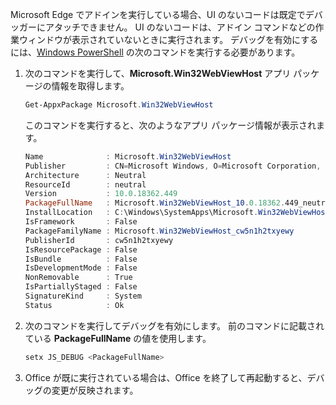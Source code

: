 Microsoft Edge でアドインを実行している場合、UI のないコードは既定でデバッガーにアタッチできません。
UI のないコードは、アドイン コマンドなどの作業ウィンドウが表示されていないときに実行されます。 デバッグを有効にするには、[Windows PowerShell](https://docs.microsoft.com/powershell/scripting/getting-started/getting-started-with-windows-powershell) の次のコマンドを実行する必要があります。

1. 次のコマンドを実行して、**Microsoft.Win32WebViewHost** アプリ パッケージの情報を取得します。
    
    ```powershell
    Get-AppxPackage Microsoft.Win32WebViewHost
    ```
    
    このコマンドを実行すると、次のようなアプリ パッケージ情報が表示されます。
    
    ```powershell
    Name              : Microsoft.Win32WebViewHost
    Publisher         : CN=Microsoft Windows, O=Microsoft Corporation, L=Redmond, S=Washington, C=US
    Architecture      : Neutral
    ResourceId        : neutral
    Version           : 10.0.18362.449
    PackageFullName   : Microsoft.Win32WebViewHost_10.0.18362.449_neutral_neutral_cw5n1h2txyewy
    InstallLocation   : C:\Windows\SystemApps\Microsoft.Win32WebViewHost_cw5n1h2txyewy
    IsFramework       : False
    PackageFamilyName : Microsoft.Win32WebViewHost_cw5n1h2txyewy
    PublisherId       : cw5n1h2txyewy
    IsResourcePackage : False
    IsBundle          : False
    IsDevelopmentMode : False
    NonRemovable      : True
    IsPartiallyStaged : False
    SignatureKind     : System
    Status            : Ok
    ```
    
2. 次のコマンドを実行してデバッグを有効にします。 前のコマンドに記載されている **PackageFullName** の値を使用します。
    
    ```powershell
    setx JS_DEBUG <PackageFullName>
    ```
    
3. Office が既に実行されている場合は、Office を終了して再起動すると、デバッグの変更が反映されます。